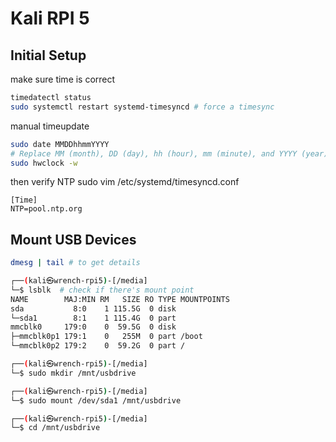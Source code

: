 # Kali RPI 5

## Initial Setup
make sure time is correct
```bash
timedatectl status
sudo systemctl restart systemd-timesyncd # force a timesync
```

manual timeupdate
```bash
sudo date MMDDhhmmYYYY
# Replace MM (month), DD (day), hh (hour), mm (minute), and YYYY (year) with the current date and time.
sudo hwclock -w
```

then verify NTP
sudo vim /etc/systemd/timesyncd.conf
```
[Time]
NTP=pool.ntp.org
```

## Mount USB Devices

```bash
dmesg | tail # to get details

┌──(kali㉿wrench-rpi5)-[/media]
└─$ lsblk  # check if there's mount point
NAME        MAJ:MIN RM   SIZE RO TYPE MOUNTPOINTS
sda           8:0    1 115.5G  0 disk
└─sda1        8:1    1 115.4G  0 part
mmcblk0     179:0    0  59.5G  0 disk
├─mmcblk0p1 179:1    0   255M  0 part /boot
└─mmcblk0p2 179:2    0  59.2G  0 part /

┌──(kali㉿wrench-rpi5)-[/media]
└─$ sudo mkdir /mnt/usbdrive

┌──(kali㉿wrench-rpi5)-[/media]
└─$ sudo mount /dev/sda1 /mnt/usbdrive

┌──(kali㉿wrench-rpi5)-[/media]
└─$ cd /mnt/usbdrive

```